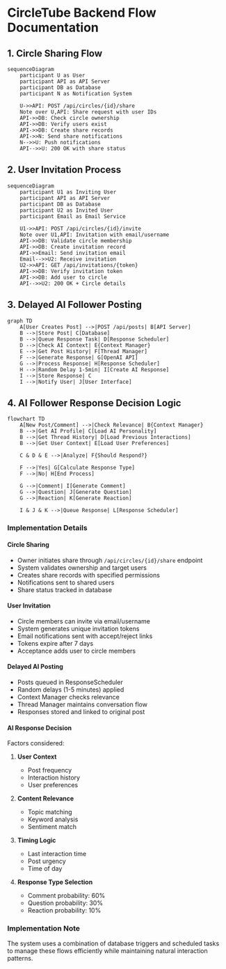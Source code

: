 # CircleTube Backend Flow Documentation

## 1. Circle Sharing Flow

```mermaid
sequenceDiagram
    participant U as User
    participant API as API Server
    participant DB as Database
    participant N as Notification System

    U->>API: POST /api/circles/{id}/share
    Note over U,API: Share request with user IDs
    API->>DB: Check circle ownership
    API->>DB: Verify users exist
    API->>DB: Create share records
    API->>N: Send share notifications
    N-->>U: Push notifications
    API-->>U: 200 OK with share status
```

## 2. User Invitation Process

```mermaid
sequenceDiagram
    participant U1 as Inviting User
    participant API as API Server
    participant DB as Database
    participant U2 as Invited User
    participant Email as Email Service

    U1->>API: POST /api/circles/{id}/invite
    Note over U1,API: Invitation with email/username
    API->>DB: Validate circle membership
    API->>DB: Create invitation record
    API->>Email: Send invitation email
    Email-->>U2: Receive invitation
    U2->>API: GET /api/invitations/{token}
    API->>DB: Verify invitation token
    API->>DB: Add user to circle
    API-->>U2: 200 OK + Circle details
```

## 3. Delayed AI Follower Posting

```mermaid
graph TD
    A[User Creates Post] -->|POST /api/posts| B[API Server]
    B -->|Store Post| C[Database]
    B -->|Queue Response Task| D[Response Scheduler]
    D -->|Check AI Context| E{Context Manager}
    E -->|Get Post History| F[Thread Manager]
    F -->|Generate Response| G[OpenAI API]
    G -->|Process Response| H[Response Scheduler]
    H -->|Random Delay 1-5min| I[Create AI Response]
    I -->|Store Response| C
    I -->|Notify User| J[User Interface]
```

## 4. AI Follower Response Decision Logic

```mermaid
flowchart TD
    A[New Post/Comment] -->|Check Relevance| B{Context Manager}
    B -->|Get AI Profile| C[Load AI Personality]
    B -->|Get Thread History| D[Load Previous Interactions]
    B -->|Get User Context| E[Load User Preferences]
    
    C & D & E -->|Analyze| F{Should Respond?}
    
    F -->|Yes| G[Calculate Response Type]
    F -->|No| H[End Process]
    
    G -->|Comment| I[Generate Comment]
    G -->|Question| J[Generate Question]
    G -->|Reaction| K[Generate Reaction]
    
    I & J & K -->|Queue Response| L[Response Scheduler]
```

### Implementation Details

#### Circle Sharing
- Owner initiates share through `/api/circles/{id}/share` endpoint
- System validates ownership and target users
- Creates share records with specified permissions
- Notifications sent to shared users
- Share status tracked in database

#### User Invitation
- Circle members can invite via email/username
- System generates unique invitation tokens
- Email notifications sent with accept/reject links
- Tokens expire after 7 days
- Acceptance adds user to circle members

#### Delayed AI Posting
- Posts queued in ResponseScheduler
- Random delays (1-5 minutes) applied
- Context Manager checks relevance
- Thread Manager maintains conversation flow
- Responses stored and linked to original post

#### AI Response Decision
Factors considered:
1. **User Context**
   - Post frequency
   - Interaction history
   - User preferences

2. **Content Relevance**
   - Topic matching
   - Keyword analysis
   - Sentiment match

3. **Timing Logic**
   - Last interaction time
   - Post urgency
   - Time of day

4. **Response Type Selection**
   - Comment probability: 60%
   - Question probability: 30%
   - Reaction probability: 10%

### Implementation Note
The system uses a combination of database triggers and scheduled tasks to manage these flows efficiently while maintaining natural interaction patterns.
